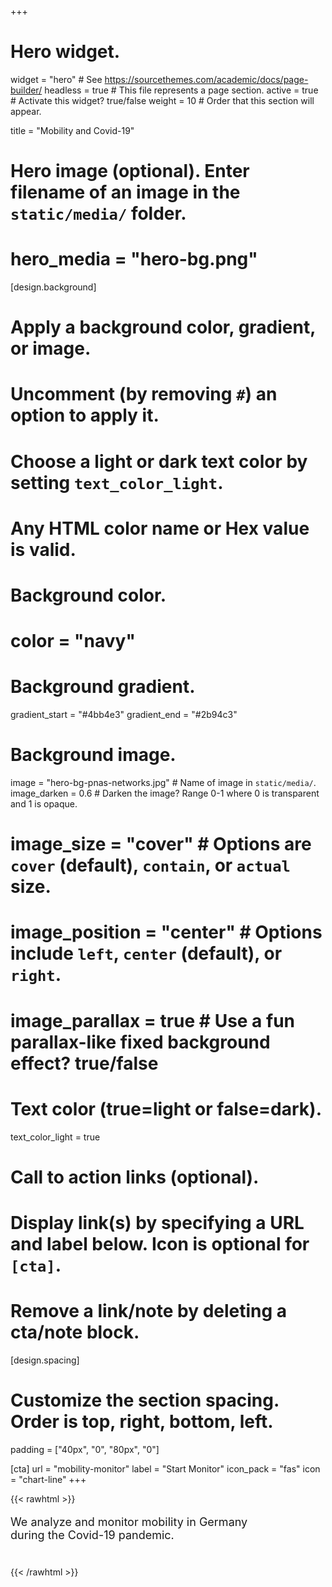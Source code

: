 +++
# Hero widget.
widget = "hero"  # See https://sourcethemes.com/academic/docs/page-builder/
headless = true  # This file represents a page section.
active = true  # Activate this widget? true/false
weight = 10  # Order that this section will appear.

title = "Mobility and Covid-19"

# Hero image (optional). Enter filename of an image in the `static/media/` folder.
# hero_media = "hero-bg.png"

[design.background]
# Apply a background color, gradient, or image.
#   Uncomment (by removing `#`) an option to apply it.
#   Choose a light or dark text color by setting `text_color_light`.
#   Any HTML color name or Hex value is valid.

# Background color.
# color = "navy"

# Background gradient.
gradient_start = "#4bb4e3"
gradient_end = "#2b94c3"

# Background image.
image = "hero-bg-pnas-networks.jpg"  # Name of image in `static/media/`.
image_darken = 0.6  # Darken the image? Range 0-1 where 0 is transparent and 1 is opaque.
# image_size = "cover"  #  Options are `cover` (default), `contain`, or `actual` size.
# image_position = "center"  # Options include `left`, `center` (default), or `right`.
# image_parallax = true  # Use a fun parallax-like fixed background effect? true/false

# Text color (true=light or false=dark).
text_color_light = true

# Call to action links (optional).
#   Display link(s) by specifying a URL and label below. Icon is optional for `[cta]`.
#   Remove a link/note by deleting a cta/note block.

[design.spacing]
  # Customize the section spacing. Order is top, right, bottom, left.
  padding = ["40px", "0", "80px", "0"]

[cta]
url = "mobility-monitor"
label = "Start Monitor"
icon_pack = "fas"
icon = "chart-line"
+++

{{< rawhtml >}}

<div style="display:block; text-align:left; font-size: large; margin-bottom: 40px;">
  <p>
  We analyze and monitor mobility in Germany<br>during the Covid-19 pandemic.
  </p>
</div>
{{< /rawhtml >}}
